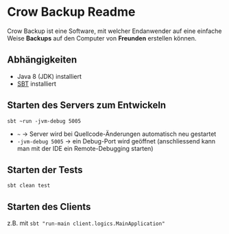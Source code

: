 Crow Backup Readme
==================

Crow Backup ist eine Software, mit welcher Endanwender auf eine einfache Weise **Backups** auf den Computer von **Freunden** erstellen können.

Abhängigkeiten
--------------

* Java 8 (JDK) installiert
* [SBT](http://www.scala-sbt.org/download.html) installiert

Starten des Servers zum Entwickeln
----------------------------------

`sbt ~run -jvm-debug 5005`

* `~` &rarr; Server wird bei Quellcode-Änderungen automatisch neu gestartet
* `-jvm-debug 5005` &rarr; ein Debug-Port wird geöffnet (anschliessend kann man mit der IDE ein Remote-Debugging starten)

Starten der Tests
-----------------
`sbt clean test`

Starten des Clients
-------------------
z.B. mit `sbt "run-main client.logics.MainApplication"`
